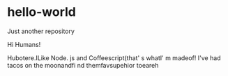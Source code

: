 # hello-world
Just another repository
 
Hi Humans!

Hubotere.ILike Node. js and Coffeescript(that' s whatI' m madeof!
I've had tacos on the moonandfi nd themfavsupehior toeareh 
